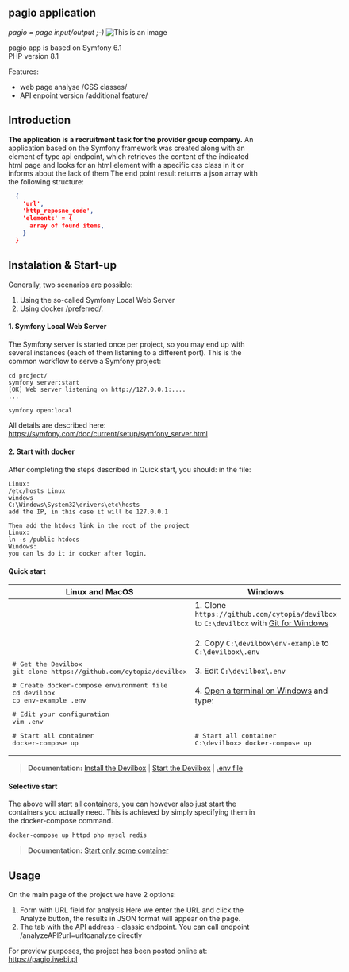 pagio application
--

<i>pagio = page input/output ;-)</i>
![This is an image](https://pagio.iwebi.pl/build/assets/images/technology-6701504_640.jpg)



pagio app is based on Symfony 6.1<br>
PHP version 8.1

Features:
* web page analyse /CSS classes/
* API enpoint version /additional feature/

Introduction
--
****The application is a recruitment task for the provider group company.****
An application based on the Symfony framework was created
along with an element of type api endpoint, which retrieves the content of the indicated
html page and looks for an html element with a specific css class in it or informs about the lack of them
The end point result returns a json array with the following structure:
<br>
```json
  {
    'url',
    'http_reposne_code',
    'elements' = {
      array of found items,
    }
  }
```
Instalation & Start-up
--
Generally, two scenarios are possible:
1. Using the so-called Symfony Local Web Server
2. Using docker /preferred/.

#### 1. Symfony Local Web Server
The Symfony server is started once per project, so you may end up with several instances (each of them listening to a different port). This is the common workflow to serve a Symfony project:

```
cd project/
symfony server:start
[OK] Web server listening on http://127.0.0.1:....
...

symfony open:local
```
All details are described here:
https://symfony.com/doc/current/setup/symfony_server.html
#### 2. Start with docker
After completing the steps described in Quick start, you should:
in the file:
````
Linux:
/etc/hosts Linux
windows
C:\Windows\System32\drivers\etc\hosts
add the IP, in this case it will be 127.0.0.1

Then add the htdocs link in the root of the project
Linux:
ln -s /public htdocs
Windows:
you can ls do it in docker after login.
````
#### Quick start

<table width="100%" style="width:100%; display:table;">
 <thead>
  <tr>
   <th width="50%" style="width:50%;">Linux and MacOS</th>
   <th width="50%" style="width:50%;">Windows</th>
  </tr>
 </thead>
 <tbody style="vertical-align: bottom;">
  <tr>
   <td>
<div class="highlight highlight-source-shell"><pre># Get the Devilbox
git clone https://github.com/cytopia/devilbox</pre></div>
<div class="highlight highlight-source-shell"><pre># Create docker-compose environment file
cd devilbox
cp env-example .env</pre></div>
<div class="highlight highlight-source-shell"><pre># Edit your configuration
vim .env</pre></div>
<div class="highlight highlight-source-shell"><pre># Start all container
docker-compose up</pre></div>
   </td>
   <td>
    1. Clone <code>https://github.com/cytopia/devilbox</code> to <code>C:\devilbox</code> with <a href="https://git-scm.com/downloads">Git for Windows</a><br/><br/>
    2. Copy <code>C:\devilbox\env-example</code> to <code>C:\devilbox\.env</code><br/><br/>
    3. Edit <code>C:\devilbox\.env</code><br/><br/>
    4. <a href="https://devilbox.readthedocs.io/en/latest/howto/terminal/open-terminal-on-win.html">Open a terminal on Windows</a> and type:<br/><br/><br/>
    <pre># Start all container
C:\devilbox> docker-compose up</pre></div>
   </td>
  </tr>
 </tbody>
</table>

> **Documentation:**
> [Install the Devilbox](https://devilbox.readthedocs.io/en/latest/getting-started/install-the-devilbox.html) |
> [Start the Devilbox](https://devilbox.readthedocs.io/en/latest/getting-started/start-the-devilbox.html) |
> [.env file](https://devilbox.readthedocs.io/en/latest/configuration-files/env-file.html)

#### Selective start

The above will start all containers, you can however also just start the containers you actually need. This is achieved by simply specifying them in the docker-compose command.

```bash
docker-compose up httpd php mysql redis
```
> **Documentation:**
> [Start only some container](https://devilbox.readthedocs.io/en/latest/getting-started/start-the-devilbox.html#start-some-container)

Usage
--
On the main page of the project we have 2 options:
1. Form with URL field for analysis
   Here we enter the URL and click the Analyze button, the results in JSON format will appear on the page.
2. The tab with the API address - classic endpoint.
   You can call endpoint /analyzeAPI?url=urltoanalyze directly

For preview purposes, the project has been posted online at:
https://pagio.iwebi.pl
